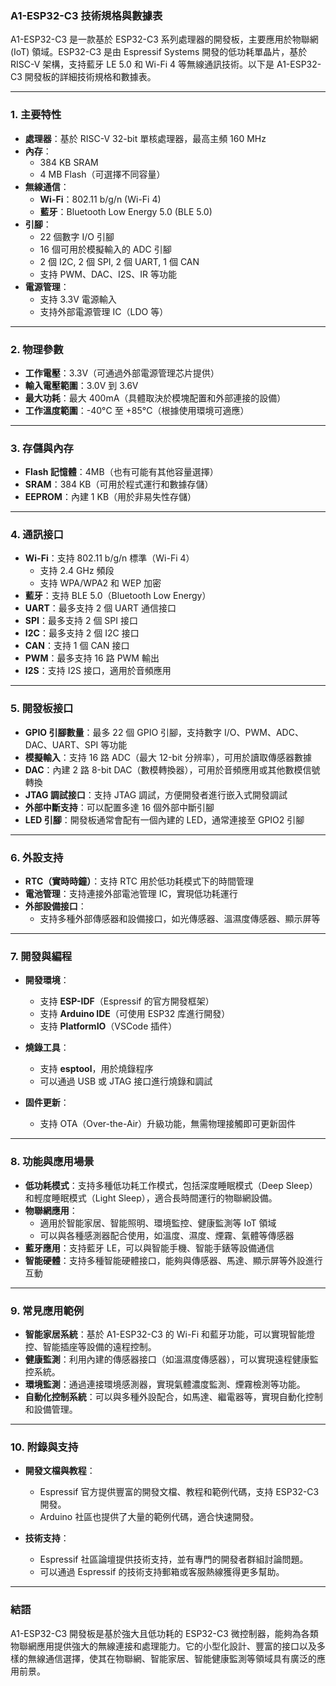 ### A1-ESP32-C3 技術規格與數據表

A1-ESP32-C3 是一款基於 ESP32-C3 系列處理器的開發板，主要應用於物聯網 (IoT) 領域。ESP32-C3 是由 Espressif Systems 開發的低功耗單晶片，基於 RISC-V 架構，支持藍牙 LE 5.0 和 Wi-Fi 4 等無線通訊技術。以下是 A1-ESP32-C3 開發板的詳細技術規格和數據表。

---

### **1. 主要特性**

- **處理器**：基於 RISC-V 32-bit 單核處理器，最高主頻 160 MHz
- **內存**：
  - 384 KB SRAM
  - 4 MB Flash（可選擇不同容量）
- **無線通信**：
  - **Wi-Fi**：802.11 b/g/n (Wi-Fi 4)
  - **藍牙**：Bluetooth Low Energy 5.0 (BLE 5.0)
- **引腳**：
  - 22 個數字 I/O 引腳
  - 16 個可用於模擬輸入的 ADC 引腳
  - 2 個 I2C, 2 個 SPI, 2 個 UART, 1 個 CAN
  - 支持 PWM、DAC、I2S、IR 等功能
- **電源管理**：
  - 支持 3.3V 電源輸入
  - 支持外部電源管理 IC（LDO 等）

---

### **2. 物理參數**

- **工作電壓**：3.3V（可通過外部電源管理芯片提供）
- **輸入電壓範圍**：3.0V 到 3.6V
- **最大功耗**：最大 400mA（具體取決於模塊配置和外部連接的設備）
- **工作溫度範圍**：-40°C 至 +85°C（根據使用環境可適應）

---

### **3. 存儲與內存**

- **Flash 記憶體**：4MB（也有可能有其他容量選擇）
- **SRAM**：384 KB（可用於程式運行和數據存儲）
- **EEPROM**：內建 1 KB（用於非易失性存儲）
  
---

### **4. 通訊接口**

- **Wi-Fi**：支持 802.11 b/g/n 標準（Wi-Fi 4）
  - 支持 2.4 GHz 頻段
  - 支持 WPA/WPA2 和 WEP 加密
- **藍牙**：支持 BLE 5.0（Bluetooth Low Energy）
- **UART**：最多支持 2 個 UART 通信接口
- **SPI**：最多支持 2 個 SPI 接口
- **I2C**：最多支持 2 個 I2C 接口
- **CAN**：支持 1 個 CAN 接口
- **PWM**：最多支持 16 路 PWM 輸出
- **I2S**：支持 I2S 接口，適用於音頻應用

---

### **5. 開發板接口**

- **GPIO 引腳數量**：最多 22 個 GPIO 引腳，支持數字 I/O、PWM、ADC、DAC、UART、SPI 等功能
- **模擬輸入**：支持 16 路 ADC（最大 12-bit 分辨率），可用於讀取傳感器數據
- **DAC**：內建 2 路 8-bit DAC（數模轉換器），可用於音頻應用或其他數模信號轉換
- **JTAG 調試接口**：支持 JTAG 調試，方便開發者進行嵌入式開發調試
- **外部中斷支持**：可以配置多達 16 個外部中斷引腳
- **LED 引腳**：開發板通常會配有一個內建的 LED，通常連接至 GPIO2 引腳

---

### **6. 外設支持**

- **RTC（實時時鐘）**：支持 RTC 用於低功耗模式下的時間管理
- **電池管理**：支持連接外部電池管理 IC，實現低功耗運行
- **外部設備接口**：
  - 支持多種外部傳感器和設備接口，如光傳感器、溫濕度傳感器、顯示屏等

---

### **7. 開發與編程**

- **開發環境**：
  - 支持 **ESP-IDF**（Espressif 的官方開發框架）
  - 支持 **Arduino IDE**（可使用 ESP32 库進行開發）
  - 支持 **PlatformIO**（VSCode 插件）
  
- **燒錄工具**：
  - 支持 **esptool**，用於燒錄程序
  - 可以通過 USB 或 JTAG 接口進行燒錄和調試

- **固件更新**：
  - 支持 OTA（Over-the-Air）升級功能，無需物理接觸即可更新固件

---

### **8. 功能與應用場景**

- **低功耗模式**：支持多種低功耗工作模式，包括深度睡眠模式（Deep Sleep）和輕度睡眠模式（Light Sleep），適合長時間運行的物聯網設備。
- **物聯網應用**：
  - 適用於智能家居、智能照明、環境監控、健康監測等 IoT 領域
  - 可以與各種感測器配合使用，如溫度、濕度、煙霧、氣體等傳感器
- **藍牙應用**：支持藍牙 LE，可以與智能手機、智能手錶等設備通信
- **智能硬體**：支持多種智能硬體接口，能夠與傳感器、馬達、顯示屏等外設進行互動

---

### **9. 常見應用範例**

- **智能家居系統**：基於 A1-ESP32-C3 的 Wi-Fi 和藍牙功能，可以實現智能燈控、智能插座等設備的遠程控制。
- **健康監測**：利用內建的傳感器接口（如溫濕度傳感器），可以實現遠程健康監控系統。
- **環境監測**：通過連接環境感測器，實現氣體濃度監測、煙霧檢測等功能。
- **自動化控制系統**：可以與多種外設配合，如馬達、繼電器等，實現自動化控制和設備管理。

---

### **10. 附錄與支持**

- **開發文檔與教程**：
  - Espressif 官方提供豐富的開發文檔、教程和範例代碼，支持 ESP32-C3 開發。
  - Arduino 社區也提供了大量的範例代碼，適合快速開發。

- **技術支持**：
  - Espressif 社區論壇提供技術支持，並有專門的開發者群組討論問題。
  - 可以通過 Espressif 的技術支持郵箱或客服熱線獲得更多幫助。

---

### **結語**

A1-ESP32-C3 開發板是基於強大且低功耗的 ESP32-C3 微控制器，能夠為各類物聯網應用提供強大的無線連接和處理能力。它的小型化設計、豐富的接口以及多樣的無線通信選擇，使其在物聯網、智能家居、智能健康監測等領域具有廣泛的應用前景。